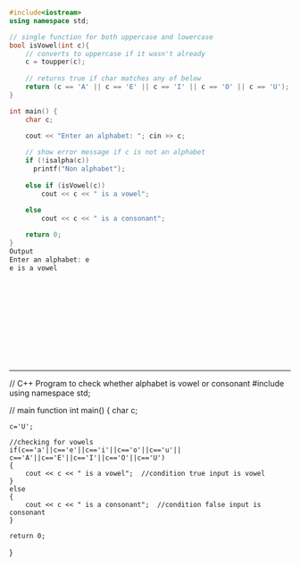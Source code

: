 ```cpp

#include<iostream>
using namespace std;

// single function for both uppercase and lowercase
bool isVowel(int c){
    // converts to uppercase if it wasn't already
    c = toupper(c);
    
    // returns true if char matches any of below
    return (c == 'A' || c == 'E' || c == 'I' || c == 'O' || c == 'U');
}

int main() {
    char c;
    
    cout << "Enter an alphabet: "; cin >> c;

    // show error message if c is not an alphabet
    if (!isalpha(c))
      printf("Non alphabet");
      
    else if (isVowel(c))
        cout << c << " is a vowel";
        
    else
        cout << c << " is a consonant";

    return 0;
}
Output
Enter an alphabet: e
e is a vowel
								
				
				
				

				

																
															
															



```


---

// C++ Program to check whether alphabet is vowel or consonant
#include<iostream>
using namespace std;

// main function
int main()
{
    char c;

    c='U';
        
    //checking for vowels	
    if(c=='a'||c=='e'||c=='i'||c=='o'||c=='u'||
    c=='A'||c=='E'||c=='I'||c=='O'||c=='U')
    {
        cout << c << " is a vowel";  //condition true input is vowel
    }
    else
    {
        cout << c << " is a consonant";  //condition false input is consonant
    }

    return 0;
}



					
			
						
				
									
```
